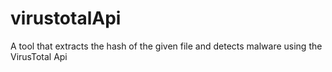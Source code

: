 # virustotalApi
 A tool that extracts the hash of the given file and detects malware using the VirusTotal Api
